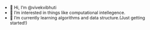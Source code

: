 - 👋 Hi, I’m @vivekvibhuti
- 👀 I’m interested in things like computational intellegence.
- 🌱 I’m currently learning algorithms and data structure.(Just getting started!)
  

<!---
vivekvibhuti/vivekvibhuti is a ✨ special ✨ repository because its `README.md` (this file) appears on your GitHub profile.
You can click the Preview link to take a look at your changes.
--->
